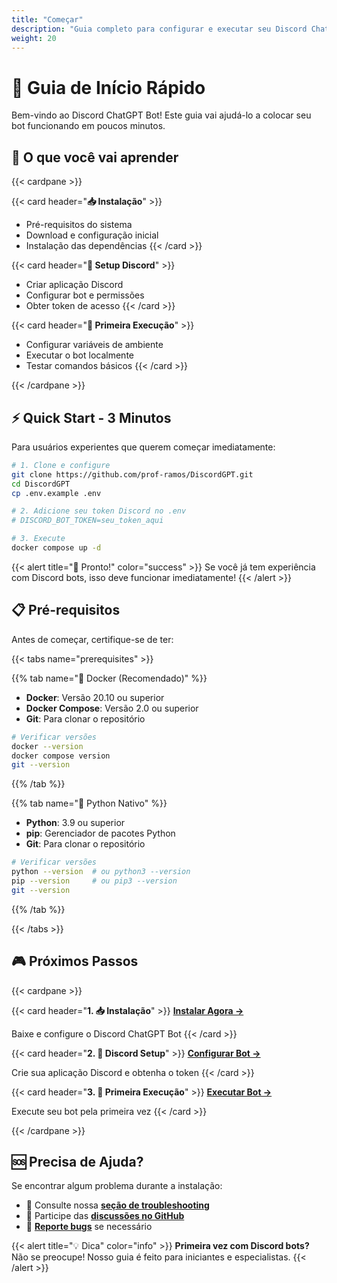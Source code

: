 ```yaml
---
title: "Começar"
description: "Guia completo para configurar e executar seu Discord ChatGPT Bot"
weight: 20
---
```


# 🚀 Guia de Início Rápido

Bem-vindo ao Discord ChatGPT Bot! Este guia vai ajudá-lo a colocar seu bot funcionando em poucos minutos.

## 🎯 O que você vai aprender

{{< cardpane >}}

{{< card header="**📥 Instalação**" >}}
- Pré-requisitos do sistema
- Download e configuração inicial
- Instalação das dependências
{{< /card >}}

{{< card header="**🤖 Setup Discord**" >}}
- Criar aplicação Discord
- Configurar bot e permissões
- Obter token de acesso
{{< /card >}}

{{< card header="**🏃 Primeira Execução**" >}}
- Configurar variáveis de ambiente
- Executar o bot localmente
- Testar comandos básicos
{{< /card >}}

{{< /cardpane >}}

## ⚡ Quick Start - 3 Minutos

Para usuários experientes que querem começar imediatamente:

```bash
# 1. Clone e configure
git clone https://github.com/prof-ramos/DiscordGPT.git
cd DiscordGPT
cp .env.example .env

# 2. Adicione seu token Discord no .env
# DISCORD_BOT_TOKEN=seu_token_aqui

# 3. Execute
docker compose up -d
```

{{< alert title="🎉 Pronto!" color="success" >}}
Se você já tem experiência com Discord bots, isso deve funcionar imediatamente!
{{< /alert >}}

## 📋 Pré-requisitos

Antes de começar, certifique-se de ter:

{{< tabs name="prerequisites" >}}

{{% tab name="🐳 Docker (Recomendado)" %}}
- **Docker**: Versão 20.10 ou superior
- **Docker Compose**: Versão 2.0 ou superior
- **Git**: Para clonar o repositório

```bash
# Verificar versões
docker --version
docker compose version
git --version
```
{{% /tab %}}

{{% tab name="🐍 Python Nativo" %}}
- **Python**: 3.9 ou superior  
- **pip**: Gerenciador de pacotes Python
- **Git**: Para clonar o repositório

```bash
# Verificar versões
python --version  # ou python3 --version
pip --version     # ou pip3 --version
git --version
```
{{% /tab %}}

{{< /tabs >}}

## 🎮 Próximos Passos

{{< cardpane >}}

{{< card header="**1. 📥 Instalação**" >}}
[**Instalar Agora →**](installation/)

Baixe e configure o Discord ChatGPT Bot
{{< /card >}}

{{< card header="**2. 🤖 Discord Setup**" >}}
[**Configurar Bot →**](discord-setup/)

Crie sua aplicação Discord e obtenha o token
{{< /card >}}

{{< card header="**3. 🏃 Primeira Execução**" >}}
[**Executar Bot →**](first-run/)

Execute seu bot pela primeira vez
{{< /card >}}

{{< /cardpane >}}

## 🆘 Precisa de Ajuda?

Se encontrar algum problema durante a instalação:

- 📖 Consulte nossa [**seção de troubleshooting**](troubleshooting/)
- 💬 Participe das [**discussões no GitHub**](https://github.com/prof-ramos/DiscordGPT/discussions)
- 🐛 [**Reporte bugs**](https://github.com/prof-ramos/DiscordGPT/issues) se necessário

{{< alert title="💡 Dica" color="info" >}}
**Primeira vez com Discord bots?** Não se preocupe! Nosso guia é feito para iniciantes e especialistas.
{{< /alert >}}